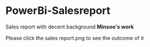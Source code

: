 # PowerBi-Salesreport
Sales report with decent background
**Minsoo's work**

Please click the sales report.png to see the outcome of it 
